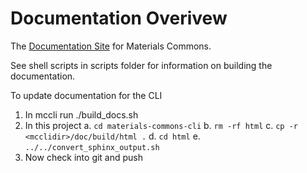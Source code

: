 # Documentation Overivew

The [Documentation Site](https://materials-commons.github.io/) for Materials Commons.

See shell scripts in scripts folder for information on building the documentation.

To update documentation for the CLI

  1. In mccli run ./build_docs.sh
  2. In this project
      a. `cd materials-commons-cli`
      b. `rm -rf html`
      c. `cp -r <mcclidir>/doc/build/html .`
      d. `cd html`
      e. `../../convert_sphinx_output.sh`
  3. Now check into git and push

